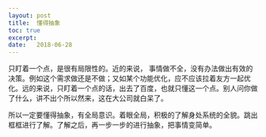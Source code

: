 ```yaml
---
layout: post
title:  懂得抽象
toc: true 
excerpt: 
date:   2018-06-28
---
```


只盯着一个点，是很有局限性的。近的来说， 事情做不全，没有办法做出有效的决策。例如这个需求做还是不做；又如某个功能优化，应不应该拉着友方一起优化。远的来说，只盯着一个点的话，出去了百度，也就只懂这一个点。别人问你做了什么，讲不出个所以然来，这在大公司就白呆了。

所以一定要懂得抽象，有全局意识。着眼全局，积极的了解身处系统的全貌。跳出框框进行了解。了解之后，再一步一步的进行抽象，把事情变简单。 